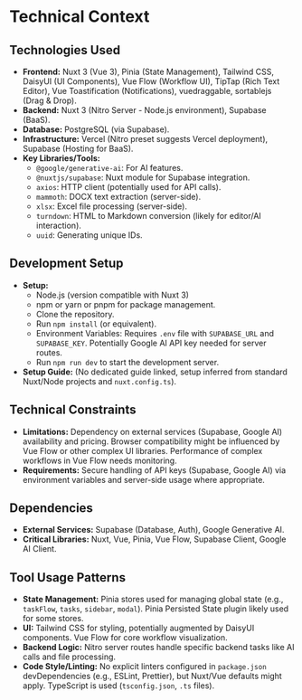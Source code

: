 # Technical Context

## Technologies Used

- **Frontend:** Nuxt 3 (Vue 3), Pinia (State Management), Tailwind CSS, DaisyUI (UI Components), Vue Flow (Workflow UI), TipTap (Rich Text Editor), Vue Toastification (Notifications), vuedraggable, sortablejs (Drag & Drop).
- **Backend:** Nuxt 3 (Nitro Server - Node.js environment), Supabase (BaaS).
- **Database:** PostgreSQL (via Supabase).
- **Infrastructure:** Vercel (Nitro preset suggests Vercel deployment), Supabase (Hosting for BaaS).
- **Key Libraries/Tools:**
  - `@google/generative-ai`: For AI features.
  - `@nuxtjs/supabase`: Nuxt module for Supabase integration.
  - `axios`: HTTP client (potentially used for API calls).
  - `mammoth`: DOCX text extraction (server-side).
  - `xlsx`: Excel file processing (server-side).
  - `turndown`: HTML to Markdown conversion (likely for editor/AI interaction).
  - `uuid`: Generating unique IDs.

## Development Setup

- **Setup:**
  - Node.js (version compatible with Nuxt 3)
  - npm or yarn or pnpm for package management.
  - Clone the repository.
  - Run `npm install` (or equivalent).
  - Environment Variables: Requires `.env` file with `SUPABASE_URL` and `SUPABASE_KEY`. Potentially Google AI API key needed for server routes.
  - Run `npm run dev` to start the development server.
- **Setup Guide:** (No dedicated guide linked, setup inferred from standard Nuxt/Node projects and `nuxt.config.ts`).

## Technical Constraints

- **Limitations:** Dependency on external services (Supabase, Google AI) availability and pricing. Browser compatibility might be influenced by Vue Flow or other complex UI libraries. Performance of complex workflows in Vue Flow needs monitoring.
- **Requirements:** Secure handling of API keys (Supabase, Google AI) via environment variables and server-side usage where appropriate.

## Dependencies

- **External Services:** Supabase (Database, Auth), Google Generative AI.
- **Critical Libraries:** Nuxt, Vue, Pinia, Vue Flow, Supabase Client, Google AI Client.

## Tool Usage Patterns

- **State Management:** Pinia stores used for managing global state (e.g., `taskFlow`, `tasks`, `sidebar`, `modal`). Pinia Persisted State plugin likely used for some stores.
- **UI:** Tailwind CSS for styling, potentially augmented by DaisyUI components. Vue Flow for core workflow visualization.
- **Backend Logic:** Nitro server routes handle specific backend tasks like AI calls and file processing.
- **Code Style/Linting:** No explicit linters configured in `package.json` devDependencies (e.g., ESLint, Prettier), but Nuxt/Vue defaults might apply. TypeScript is used (`tsconfig.json`, `.ts` files).
